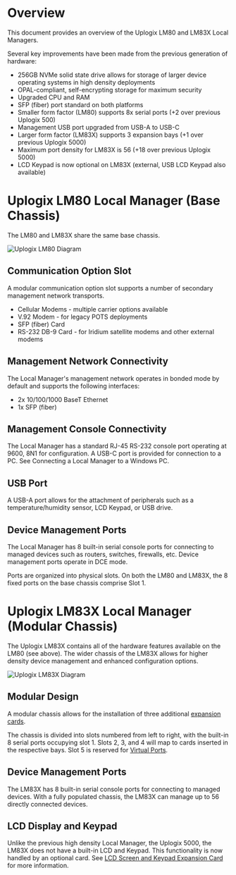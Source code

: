 # Overview
This document provides an overview of the Uplogix LM80 and LM83X Local Managers.

Several key improvements have been made from the previous generation of hardware:

* 256GB NVMe solid state drive allows for storage of larger device operating systems in high density deployments
* OPAL-compliant, self-encrypting storage for maximum security
* Upgraded CPU and RAM
* SFP (fiber) port standard on both platforms
* Smaller form factor (LM80) supports 8x serial ports (+2 over previous Uplogix 500)
* Management USB port upgraded from USB-A to USB-C
* Larger form factor (LM83X) supports 3 expansion bays (+1 over previous Uplogix 5000)
* Maximum port density for LM83X is 56 (+18 over previous Uplogix 5000)
* LCD Keypad is now optional on LM83X (external, USB LCD Keypad also available)

# Uplogix LM80 Local Manager (Base Chassis)
The LM80 and LM83X share the same base chassis.

![Uplogix LM80 Diagram](https://uplogix.com/support/docs/img/6.0/uplogix-lm80-local-manager-diagram.png)

## Communication Option Slot
A modular communication option slot supports a number of secondary management network transports.

* Cellular Modems - multiple carrier options available
* V.92 Modem - for legacy POTS deployments
* SFP (fiber) Card
* RS-232 DB-9 Card - for Iridium satellite modems and other external modems

## Management Network Connectivity
The Local Manager's management network operates in bonded mode by default and supports the following interfaces:

* 2x 10/100/1000 BaseT Ethernet 
* 1x SFP (fiber)

## Management Console Connectivity

The Local Manager has a standard RJ-45 RS-232 console port operating at 9600, 8N1 for configuration. A USB-C port is provided for connection to a PC. See Connecting a Local Manager to a Windows PC.

## USB Port

A USB-A port allows for the attachment of peripherals such as a temperature/humidity sensor, LCD Keypad, or USB drive.

## Device Management Ports

The Local Manager has 8 built-in serial console ports for connecting to managed devices such as routers, switches, firewalls, etc. Device management ports operate in DCE mode.

Ports are organized into physical slots. On both the LM80 and LM83X, the 8 fixed ports on the base chassis comprise Slot 1.

# Uplogix LM83X Local Manager (Modular Chassis)
The Uplogix LM83X contains all of the hardware features available on the LM80 (see above). The wider chassis of the LM83X allows for higher density device management and enhanced configuration options.

![Uplogix LM83X Diagram](https://uplogix.com/support/docs/img/6.0/uplogix-lm83x-local-manager-diagram.png)

## Modular Design

A modular chassis allows for the installation of three additional [expansion cards](https://uplogix.com/docs/local-manager-user-guide/series-8/expansion-cards). 

The chassis is divided into slots numbered from left to right, with the built-in 8 serial ports occupying slot 1. Slots 2, 3, and 4 will map to cards inserted in the respective bays. Slot 5 is reserved for [Virtual Ports](https://uplogix.com/docs/local-manager-user-guide/configuring-managed-devices/using-virtual-ports).

## Device Management Ports

The LM83X has 8 built-in serial console ports for connecting to managed devices. With a fully populated chassis, the LM83X can manage up to 56 directly connected devices.

## LCD Display and Keypad

Unlike the previous high density Local Manager, the Uplogix 5000, the LM83X does not have a built-in LCD and Keypad. This functionality is now handled by an optional card. See [LCD Screen and Keypad Expansion Card](https://uplogix.com/docs/local-manager-user-guide/series-8/lcd-screen-and-keypad-expansion-card) for more information.
